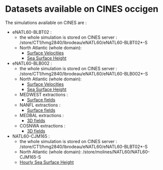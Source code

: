 # Datasets available on CINES occigen

The simulations available on CINES are :
  - eNATL60-BLBT02 :
    - the whole simulation is stored on CINES server : /store/CT1/hmg2840/lbrodeau/eNATL60/eNATL60-BLBT02*-S
    - North Atlantic (whole domain):
      - [Surface Velocities](../items/eNATL60-BLBT02-SSU-SSV.md)
      - [Sea Surface Height](../items/eNATL60-BLBT02-SSH.md)  
  - eNATL60-BLB002 :
    - the whole simulation is stored on CINES server : /store/CT1/hmg2840/lbrodeau/eNATL60/eNATL60-BLB002*-S
    - North Atlantic (whole domain):
      - [Surface Velocities](../items/eNATL60-BLB002-SSU-SSV.md)
      - [Sea Surface Height](../items/eNATL60-BLB002-SSH.md)  
    - MEDWEST extractions :
      - [Surface fields](../items/MEDWEST60-BLB002-1h-SSH-SST-SSS-SSU-SSV.md) 
    - NANFL extractions :
      - [Surface fields](../items/NANFL60-BLB002-1h-SSH-SST-SSS-SSU-SSV.md)
    - MEDBAL extractions :
      - [3D fields](../items/MEDBAL60-BLB002-1h-TSUVW-0-1000m.md)
    - COSNWA extractions :
      - [3D fields](../items/COSNWA-BLB002-1h-TSUVW-0-1000m.md)  
  - NATL60-CJM165 :
    - the whole simulation is stored on CINES server : /store/CT1/hmg2840/lbrodeau/eNATL60/eNATL60-BLBT02*-S
    - North Atlantic (whole domain): /store/molines/NATL60/NATL60-CJM165-S
     - [Hourly Sea Surface Height](../items/NATL60-CJM165-SSH-1h.md)

